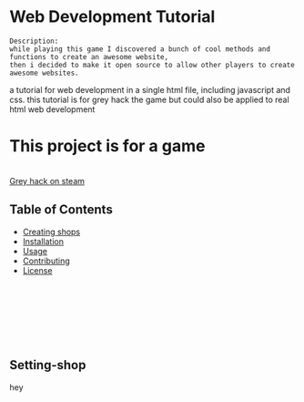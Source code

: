 # Web Development Tutorial
```
Description:
while playing this game I discovered a bunch of cool methods and functions to create an awesome website,
then i decided to make it open source to allow other players to create awesome websites.
```
a tutorial for web development in a single html file, including javascript and css. this tutorial is for grey hack the game but could also be applied to real html web development
# This project is for a game
<br>[Grey hack on steam](https://store.steampowered.com/app/605230/Grey_Hack/)
## Table of Contents

- [Creating shops](#Setting-shop)
- [Installation](#installation)
- [Usage](#usage)
- [Contributing](#contributing)
- [License](#license)

<br><br><br><br><br><br>


## Setting-shop
hey
